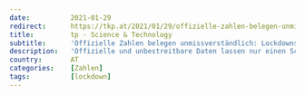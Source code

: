 ```yaml
---
date:          2021-01-29
redirect:      https://tkp.at/2021/01/29/offizielle-zahlen-belegen-unmissverstaendlich-lockdowns-toeten/
title:         tp - Science & Technology
subtitle:      'Offizielle Zahlen belegen unmissverständlich: Lockdowns töten'
description:   'Offizielle und unbestreitbare Daten lassen nur einen Schluss zu: Die Lockdowns und der Maßnahmendruck haben den Tod von sehr vielen Menschen verursacht (1, 2). von Bertram Burian Hier vorweg die Grafik von Spanien bis zur 42. Woche, die nur aus offiziellen Zahlen ermittelt wurde: Bild 01 Eine erschütternd große Zahl von Menschen ist gestorben, ohne …'
country:       AT
categories:    [Zahlen]
tags:          [lockdown]
---
```

